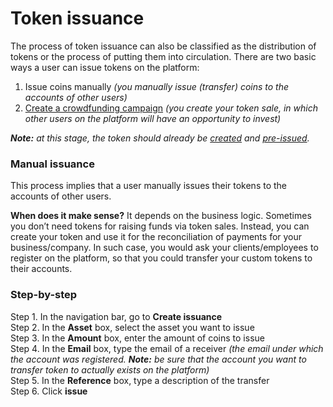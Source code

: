 # Token issuance

The process of token issuance can also be classified as the distribution of tokens or the process of putting them into circulation. There are two basic ways a user can issue tokens on the platform:

1. Issue coins manually _\(you manually issue \(transfer\) coins to the accounts of other users\)_
2. [Create a crowdfunding campaign](https://cryptofund.software/resources/product-guide/end-users/Crowdfunding-campaigns/crowdfunding-campaign-creation/) _\(you create your token sale, in which other users on the platform will have an opportunity to invest\)_

_**Note:** at this stage, the token should already be_ [_created_](https://cryptofund.software/resources/product-guide/end-users/User-issued-tokens/token-creation/) _and_ [_pre-issued_](https://cryptofund.software/resources/product-guide/end-users/user-issued-tokens/token-pre-issuance/)_._

### Manual issuance <a id="manual-issuance"></a>

This process implies that a user manually issues their tokens to the accounts of other users.

**When does it make sense?** It depends on the business logic. Sometimes you don’t need tokens for raising funds via token sales. Instead, you can create your token and use it for the reconciliation of payments for your business/company. In such case, you would ask your clients/employees to register on the platform, so that you could transfer your custom tokens to their accounts.

### Step-by-step <a id="step-by-step"></a>

Step 1. In the navigation bar, go to **Create issuance**  
Step 2. In the **Asset** box, select the asset you want to issue  
Step 3. In the **Amount** box, enter the amount of coins to issue  
Step 4. In the **Email** box, type the email of a receiver _\(the email under which the account was registered. **Note:** be sure that the account you want to transfer token to actually exists on the platform\)_  
Step 5. In the **Reference** box, type a description of the transfer  
Step 6. Click **issue**

